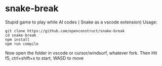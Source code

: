 # snake-break
Stupid game to play while AI codes ( Snake as a vscode extension)
Usage:

    git clone https://github.com/openconstruct/snake-break
    cd snake-break
    npm install
    npm run compile
Now open the folder in vscode or cursor/windsurf, whatever fork. Then Hit f5, ctrl+shift+s to start, WASD to move
